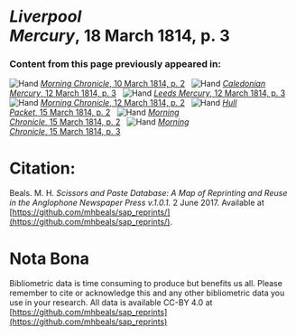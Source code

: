 # *Liverpool Mercury*, 18 March 1814, p. 3  
  
### Content from this page previously appeared in:  
![Hand](http://scissorsandpaste.net/wp-content/uploads/2017/06/smallhandpointer.png) [*Morning Chronicle*, 10 March 1814, p. 2](https://mhbeals.github.io/sap_html/Morning-Chronicle/Morning-Chronicle-10-March-1814-p-2)  
![Hand](http://scissorsandpaste.net/wp-content/uploads/2017/06/smallhandpointer.png) [*Caledonian Mercury*, 12 March 1814, p. 3](https://mhbeals.github.io/sap_html/Caledonian-Mercury/Caledonian-Mercury-12-March-1814-p-3)  
![Hand](http://scissorsandpaste.net/wp-content/uploads/2017/06/smallhandpointer.png) [*Leeds Mercury*, 12 March 1814, p. 3](https://mhbeals.github.io/sap_html/Leeds-Mercury/Leeds-Mercury-12-March-1814-p-3)  
![Hand](http://scissorsandpaste.net/wp-content/uploads/2017/06/smallhandpointer.png) [*Morning Chronicle*, 12 March 1814, p. 2](https://mhbeals.github.io/sap_html/Morning-Chronicle/Morning-Chronicle-12-March-1814-p-2)  
![Hand](http://scissorsandpaste.net/wp-content/uploads/2017/06/smallhandpointer.png) [*Hull Packet*, 15 March 1814, p. 2](https://mhbeals.github.io/sap_html/Hull-Packet/Hull-Packet-15-March-1814-p-2)  
![Hand](http://scissorsandpaste.net/wp-content/uploads/2017/06/smallhandpointer.png) [*Morning Chronicle*, 15 March 1814, p. 2](https://mhbeals.github.io/sap_html/Morning-Chronicle/Morning-Chronicle-15-March-1814-p-2)  
![Hand](http://scissorsandpaste.net/wp-content/uploads/2017/06/smallhandpointer.png) [*Morning Chronicle*, 15 March 1814, p. 3](https://mhbeals.github.io/sap_html/Morning-Chronicle/Morning-Chronicle-15-March-1814-p-3)  


# Citation: 

Beals. M. H. *Scissors and Paste Database: A Map of Reprinting and Reuse in the Anglophone Newspaper Press v.1.0.1.* 2 June 2017. Available at [https://github.com/mhbeals/sap_reprints/](https://github.com/mhbeals/sap_reprints/). 

# Nota Bona

Bibliometric data is time consuming to produce but benefits us all. Please remember to cite or acknowledge this and any other bibliometric data you use in your research. All data is available CC-BY 4.0 at [https://github.com/mhbeals/sap_reprints](https://github.com/mhbeals/sap_reprints)